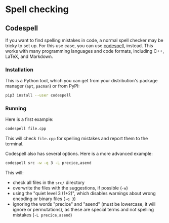 # Spell checking

## Codespell

If you want to find spelling mistakes in code, a normal spell checker may be tricky to set up. For this use case, you can use [codespell](https://github.com/codespell-project/codespell), instead. This works with many programming languages and code formats, including C++, LaTeX, and Markdown.

### Installation

This is a Python tool, which you can get from your distribution's package manager (`apt`, `pacman`) or from PyPI:

```bash
pip3 install --user codespell
```

### Running

Here is a first example:

```bash
codespell file.cpp
```

This will check `file.cpp` for spelling mistakes and report them to the terminal.

Codespell also has several options. Here is a more advanced example:

```bash
codespell src -w -q 3 -L precice,asend
```

This will:
- check all files in the `src/` directory
- overwrite the files with the suggestions, if possible (`-w`)
- using the "quiet level 3 (1+2)", which disables warnings about wrong encoding or binary files (`-q 3`)
- ignoring the words "precice" and "asend" (must be lowercase, it will ignore or permutations), as these are special terms and not spelling mistakes (`-L precice,asend`)
